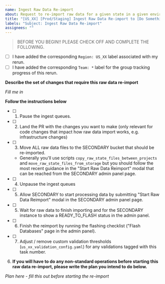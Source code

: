 ```yaml
---
name: Ingest Raw Data Re-import
about: Request to re-import raw data for a given state in a given environment.
title: "[US_XX] [Prod/Staging] Ingest Raw Data Re-import to [Do Something]"
labels: "Subject: Ingest Raw Data Re-import"
assignees: ""
---
```


> BEFORE YOU BEGIN!! PLEASE CHECK OFF AND COMPLETE THE FOLLOWING.

- [ ] I have added the corresponding `Region: US_XX` label associated with my rerun.
- [ ] I have added the corresponding `Team: *` label for the group tracking progress of this rerun.

**Describe the set of changes that require this raw data re-import**

_Fill me in_

**Follow the instructions below**

- [ ] 1. Pause the ingest queues.
- [ ] 2. Land the PR with the changes you want to make (only relevant for code changes that impact how raw data import works, e.g. infrastructure changes)
- [ ] 3. Move ALL raw data files to the SECONDARY bucket that should be re-imported. 
    * Generally you'll use scripts `copy_raw_state_files_between_projects` and `move_raw_state_files_from_storage` but you should follow the most recent guidance in the "Start Raw Data Reimport" modal that can be reached from the SECONDARY admin panel page.
- [ ] 4. Unpause the ingest queues
- [ ] 5. Allow SECONDARY to start processing data by submitting "Start Raw Data Reimport" modal in the SECONDARY admin panel page.
- [ ] 5. Wait for raw data to finish importing and for the SECONDARY instance to show a READY_TO_FLASH status in the admin panel.
- [ ] 6. Finish the reimport by running the flashing checklist ("Flash Databases" page in the admin panel).
- [ ] 7. Adjust / remove custom validation thresholds (`us_xx_validation_config.yaml`) for any validations tagged with this task number.

6. **If you will have to do any non-standard operations before starting this raw data re-import, please write the plan you intend to do below.**

_Plan here - fill this out before starting the re-import_
